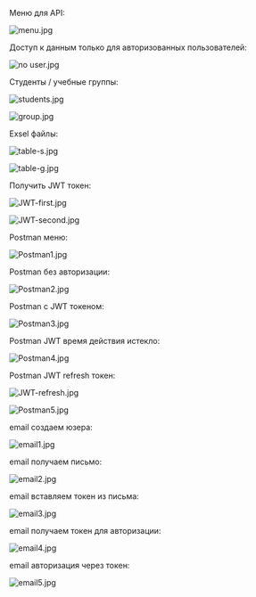 
Меню для API:

![menu.jpg](screenshots%2Fmenu.jpg)

Доступ к данным только для авторизованных пользователей:

![no user.jpg](screenshots%2Fno%20user.jpg)

Студенты / учебные группы:

![students.jpg](screenshots%2Fstudents.jpg)

![group.jpg](screenshots%2Fgroup.jpg)

Exsel файлы:

![table-s.jpg](screenshots%2Ftable-s.jpg)

![table-g.jpg](screenshots%2Ftable-g.jpg)

Получить JWT токен:

![JWT-first.jpg](screenshots%2FJWT-first.jpg)

![JWT-second.jpg](screenshots%2FJWT-second.jpg)

Postman меню:

![Postman1.jpg](screenshots%2FPostman1.jpg)

Postman без авторизации:

![Postman2.jpg](screenshots%2FPostman2.jpg)

Postman с JWT токеном:

![Postman3.jpg](screenshots%2FPostman3.jpg)

Postman JWT время действия истекло:

![Postman4.jpg](screenshots%2FPostman4.jpg)

Postman JWT refresh токен:

![JWT-refresh.jpg](screenshots%2FJWT-refresh.jpg)

![Postman5.jpg](screenshots%2FPostman5.jpg)

email создаем юзера:

![email1.jpg](screenshots%2Femail1.jpg)

email получаем письмо:

![email2.jpg](screenshots%2Femail2.jpg)

email вставляем токен из письма:

![email3.jpg](screenshots%2Femail3.jpg)

email получаем токен для авторизации:

![email4.jpg](screenshots%2Femail4.jpg)

email авторизация через токен:

![email5.jpg](screenshots%2Femail5.jpg)
